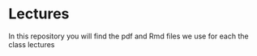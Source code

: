 # Lectures
In this repository you will find the pdf and Rmd files we use for each the class lectures
